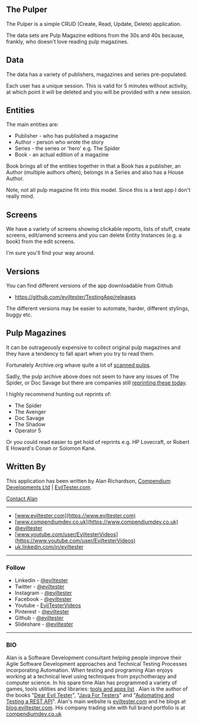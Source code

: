 ## The Pulper

The Pulper is a simple CRUD (Create, Read, Update, Delete) application.

The data sets are Pulp Magazine editions from the 30s and 40s because, frankly, who doesn't love reading pulp magazines.

## Data

The data has a variety of publishers, magazines and series pre-populated.

Each user has a unique session. This is valid for 5 minutes without activity, at which point it will be deleted and you will be provided with a new session.

## Entities

The main entities are:

- Publisher - who has published a magazine
- Author - person who wrote the story
- Series - the series or 'hero' e.g. The Spider
- Book - an actual edition of a magazine

Book brings all of the entities together in that a Book has a publisher, an Author (multiple authors often), belongs in a Series and also has a House Author.

Note, not all pulp magazine fit into this model. Since this is a test app I don't really mind.

## Screens

We have a variety of screens showing clickable reports, lists of stuff, create screens, edit/amend screens and you can delete Entity Instances (e.g. a book) from the edit screens.

I'm sure you'll find your way around.

## Versions

You can find different versions of the app downloadable from Github

- https://github.com/eviltester/TestingApp/releases

The different versions may be easier to automate, harder, different stylings, buggy etc.


<!-- CAPABILITYLIST -->

<!-- VERSIONHISTORY -->

<!-- VERSIONSELECTLIST -->

## Pulp Magazines

It can be outrageously expensive to collect original pulp magazines and they have a tendency to fall apart when you try to read them.

Fortunately Archive.org whave quite a lot of [scanned pulps](https://archive.org/details/pulpmagazinearchive).

Sadly, the pulp archive above does not seem to have any issues of The Spider, or Doc Savage but there are companies still [reprinting these today](http://www.thepulp.net/the-hunt/reprints-replicas/).

I highly recommend hunting out reprints of:

- The Spider
- The Avenger
- Doc Savage
- The Shadow
- Operator 5

Or you could read easier to get hold of reprints e.g. HP Lovecraft, or Robert E Howard's Conan or Solomon Kane.

## Written By

This application has been written by Alan Richardson, [Compendium Developments Ltd](https://www.compendiumdev.co.uk) | [EvilTester.com](https://www.eviltester.com).

[Contact Alan](https://compendiumdev.co.uk/contact)

---

* [www.eviltester.com](https://www.eviltester.com)
* [www.compendiumdev.co.uk](https://www.compendiumdev.co.uk)
* [@eviltester](https://twitter.com/eviltester)
* [www.youtube.com/user/EviltesterVideos](https://www.youtube.com/user/EviltesterVideos)
* [uk.linkedin.com/in/eviltester](https://uk.linkedin.com/in/eviltester)


---

### Follow

- Linkedin - [@eviltester](https://uk.linkedin.com/in/eviltester)
- Twitter - [@eviltester](https://twitter.com/eviltester)
- Instagram - [@eviltester](https://www.instagram.com/eviltester)
- Facebook - [@eviltester](https://facebook.com/eviltester/)
- Youtube - [EvilTesterVideos](https://www.youtube.com/user/EviltesterVideos)
- Pinterest - [@eviltester](https://uk.pinterest.com/eviltester/)
- Github - [@eviltester](https://github.com/eviltester/)
- Slideshare - [@eviltester](https://www.slideshare.net/eviltester)

---

### BIO
 
Alan is a Software Development consultant helping people improve their Agile Software Development approaches and Technical Testing Processes incorporating Automation. When testing and programing Alan enjoys working at a technical level using techniques from psychotherapy and computer science. In his spare time Alan has programmed a variety of games, tools utilities and libraries: [tools and apps list](https://www.eviltester.com/page/tools/) . Alan is the author of the books "[Dear Evil Tester](https://www.eviltester.com/page/dearEvilTester/)", "[Java For Testers](https://www.eviltester.com/page/books/java-for-testers/)" and "[Automating and Testing a REST API](https://www.eviltester.com/page/books/automating-testing-api-casestudy/)". Alan's main website is [eviltester.com](https://eviltester.com)  and he blogs at [blog.eviltester.com](https://blog.eviltester.com). His company trading site with full brand portfolio is at [compendiumdev.co.uk](https://compendiumdev.co.uk)
